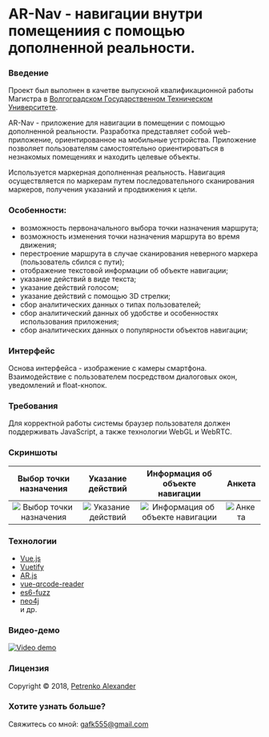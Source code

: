 # AR-Nav - навигации внутри помещениия с помощью дополненной реальности.

### Введение
Проект был выполнен в качетве выпускной квалификационной работы Магистра в [Волгоградском Государственном Техническом Университете](http://www.vstu.ru/).

AR-Nav - приложение для навигации в помещении с помощью дополненной реальности. Разработка представляет собой web-приложение, ориентированное на мобильные устройства. Приложение позволяет пользователям самостоятельно ориентироваться в незнакомых помещениях и находить целевые объекты. 

Используется маркерная дополненная реальность. Навигация осуществляется по маркерам путем последовательного сканирования маркеров, получения указаний и продвижения к цели.


### Особенности:
- возможность первоначального выбора точки назначения маршрута;
- возможность изменения точки назначения маршрута во время движения;
- перестроение маршрута в случае сканирования неверного маркера (пользователь сбился с пути);
- отображение текстовой информации об объекте навигации;
- указание действий в виде текста;
- указание действий голосом;
- указание действий с помощью 3D стрелки;
- сбор аналитических данных о типах пользователей;
- сбор аналитический данных об удобстве и особенностях использования приложения;
- сбор аналитических данных о популярности объектов навигации;

### Интерфейс
Основа интерфейса - изображение с камеры смартфона. Взаимодействие с пользователем посредством диалоговых окон, уведомлений и float-кнопок.

### Требования
Для корректной работы системы браузер пользователя должен поддерживать JavaScript, а также технологии WebGL и WebRTC. 

### Скриншоты

| Выбор точки назначения             |  Указание действий | Информация об объекте навигации | Анкета
:-------------------------:|:-------------------------:|:-------------------------:|:-------------------------:
![Выбор точки назначения](https://raw.githubusercontent.com/gafk/ar-nav/master/wiki/choose_destination.PNG) | ![Указание действий](https://raw.githubusercontent.com/gafk/ar-nav/master/wiki/directions_1.PNG) | ![Информация об объекте навигации](https://raw.githubusercontent.com/gafk/ar-nav/master/wiki/nav_object_info.PNG) | ![Анкета](https://raw.githubusercontent.com/gafk/ar-nav/master/wiki/analytics_1.PNG)

### Технологии 
- [Vue.js](https://github.com/vuejs/vue)  
- [Vuetify](https://github.com/vuetifyjs/vuetify)  
- [AR.js](https://github.com/jeromeetienne/AR.js)  
- [vue-qrcode-reader](https://github.com/gruhn/vue-qrcode-reader)  
- [es6-fuzz](https://github.com/sebs/es6-fuzz)  
- [neo4j](https://github.com/neo4j/neo4j)  
и др.  

### Видео-демо
[![Video demo](https://img.youtube.com/vi/vVT1VbEgDjA/0.jpg)](https://www.youtube.com/watch?v=vVT1VbEgDjA)

### Лицензия
Copyright © 2018, [Petrenko Alexander](https://github.com/petrenko-alex)

### Хотите узнать больше?
Свяжитесь со мной: gafk555@gmail.com

